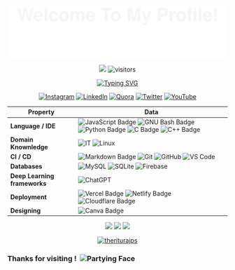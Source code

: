 ![](assets/welcome.svg)

<!--   my-icons -->
<p align="center">
    <a href="https://github.com/theriturajps"><img src="https://img.shields.io/badge/status-updating-brightgreen.svg"></a>
    <img src="https://visitor-badge.laobi.icu/badge?page_id=theriturajps.theriturajps" alt="visitors"/>   
</p>

<div align="center">

[![Typing SVG](https://readme-typing-svg.herokuapp.com?color=%2336BCF7&center=true&vCenter=true&width=600&lines=Hi+there+👋,+I+am+Ritu+Raj;+Welcome+to+My+Profile!;Over+2+years+of+programming+experience;Always+learning+new+things)](https://git.io/typing-svg)
</div>

<div align="center">

[![Instagram](https://img.shields.io/badge/Instagram-%23E4405F.svg?logo=Instagram&logoColor=white)](https://instagram.com/riturajps) 
[![LinkedIn](https://img.shields.io/badge/LinkedIn-%230077B5.svg?logo=linkedin&logoColor=white)](https://linkedin.com/in/iamriturajps) 
[![Quora](https://img.shields.io/badge/Quora-%23B92B27.svg?logo=Quora&logoColor=white)](https://quora.com/profile/riturajps)
[![Twitter](https://img.shields.io/badge/Twitter-%231DA1F2.svg?logo=Twitter&logoColor=white)](https://twitter.com/riturajps) 
[![YouTube](https://img.shields.io/badge/YouTube-%23FF0000.svg?logo=YouTube&logoColor=white)](https://youtube.com/c/riturajps) 
</div>

| Property                     | Data                                                                                                                                                                                                                                                                                                                                                                                              |
|------------------------------|---------------------------------------------------------------------------------------------------------------------------------------------------------------------------------------------------------------------------------------------------------------------------------------------------------------------------------------------------------------------------------------------------|
| **Language / IDE**           | ![JavaScript Badge](https://img.shields.io/badge/JavaScript-F7DF1E?logo=javascript&logoColor=000&style=flat) ![GNU Bash Badge](https://img.shields.io/badge/GNU%20Bash-4EAA25?logo=gnubash&logoColor=fff&style=flat) ![Python Badge](https://img.shields.io/badge/Python-3776AB?logo=python&logoColor=fff&style=flat) ![C Badge](https://img.shields.io/badge/C-A8B9CC?logo=c&logoColor=fff&style=flat) ![C++ Badge](https://img.shields.io/badge/C%2B%2B-00599C?logo=cplusplus&logoColor=fff&style=flat) |
| **Domain Knownledge**        | ![IT](https://img.shields.io/badge/-Information%20Technology-FF6600?style=flat&logoColor=white) ![Linux](https://img.shields.io/badge/-Linux-ALA197?style=flat)                                                                                                                                                                                                                                   |
| **CI / CD**                  | ![Markdown Badge](https://img.shields.io/badge/-Markdown-2088FF?style=flat&logo=Markdown&logoColor=white) ![Git](https://img.shields.io/badge/-Git-004400?style=flat&logo=git) ![GitHub](https://img.shields.io/badge/-GitHub-444444?style=flat&logo=github) ![VS Code](https://img.shields.io/badge/-VS_Code-007ACC?style=flat-square&logo=visual-studio-code&logoColor=white)                   |
| **Databases**                | ![MySQL](https://img.shields.io/badge/-MySQL-444444?style=flat&logo=MySQL) ![SQLite](https://img.shields.io/badge/-SQLite-444444?style=flat&logo=SQLite) ![Firebase](https://img.shields.io/badge/-Firebase-454433?style=flat&logo=firebase)                                                                                                                                                      |
| **Deep Learning frameworks** | ![ChatGPT](https://img.shields.io/badge/-ChatGPT-444444?style=flat&logo=ChatGPT)                                                                                                                                                                                                                                                                                                                  |
| **Deployment**               | ![Vercel Badge](https://img.shields.io/badge/Vercel-000?logo=vercel&logoColor=fff&style=flat) ![Netlify Badge](https://img.shields.io/badge/Netlify-00C7B7?logo=netlify&logoColor=fff&style=flat) ![Cloudflare Badge](https://img.shields.io/badge/Cloudflare-F38020?logo=cloudflare&logoColor=fff&style=flat)                                                                                    |
| **Designing**                | ![Canva Badge](https://img.shields.io/badge/Canva-00C4CC?logo=canva&logoColor=fff&style=flat)                                                                                                                                                                                                                                                                                                     |

<div align="center">
  <p align="center">
    <img src ="https://github-readme-stats.vercel.app/api?username=theriturajps&show_icons=true&count_private=true&theme=darcula&hide_border=true&hide=issues,contribs&bg_color=00000000">
    <img src ="https://github-readme-stats.vercel.app/api/top-langs/?username=theriturajps&layout=compact&hide_border=true&theme=darcula&bg_color=00000000&langs_count=6&hide=jupyter%20notebook,tex,css,php">
    <img src ="https://github-readme-streak-stats.herokuapp.com?user=theriturajps&theme=darcula&hide_border=true&background=FFFFFF00">
  </p>
</div>

<div align="center">
  <p align="center"> <a href="https://github.com/theriturajps"><img src="https://github-profile-trophy.vercel.app/?username=theriturajps" alt="theriturajps" /></a> </p>
</div>

### Thanks for visiting !&nbsp; <img src="https://raw.githubusercontent.com/Tarikul-Islam-Anik/Animated-Fluent-Emojis/master/Emojis/Smilies/Partying%20Face.png" alt="Partying Face" width="50"/>
